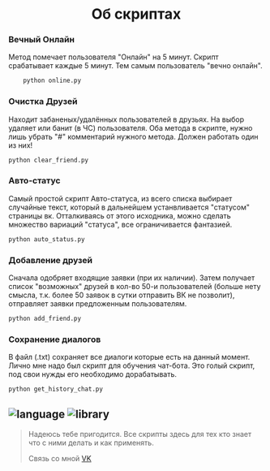 <h1 align="center">Об скриптах</h1>

### Вечный Онлайн
Метод помечает пользователя "Онлайн" на 5 минут. Скрипт срабатывает каждые 5 минут. Тем самым пользователь "вечно онлайн".
```bash
    python online.py
```
### Очистка Друзей
Находит забаненых/удалённых пользователей в друзьях. На выбор удаляет или банит (в ЧС) пользователя. Оба метода в скрипте, нужно лишь убрать "#" комментарий нужного метода. Должен работать один из них!
```bash
python clear_friend.py
```
### Авто-статус
Самый простой скрипт Авто-статуса, из всего списка выбирает случайные текст, который в дальнейшем устанвливается "статусом" страницы вк.
Отталкиваясь от этого исходника, можно сделать множество вариаций "статуса", все ограничивается фантазией.
```bash
python auto_status.py
```
### Добавление друзей
Сначала одобряет входящие заявки  (при их наличии). Затем получает список "возможных" друзей в кол-во 50-и пользователей (больше нету смысла, т.к. более 50 заявок в сутки отправить ВК не позволит), отправляет заявки предложенным пользователям.
```bash
python add_friend.py
```
### Сохранение диалогов
В файл (.txt) сохраняет все диалоги которые есть на данный момент. Лично мне надо был скрипт для обучения чат-бота. Это голый скрипт, под свои нужды его необходимо дорабатывать.
```bash
python get_history_chat.py
```

![language](https://img.shields.io/badge/python-3.10-purple) ![library](https://img.shields.io/badge/library-vk_api-blue)
---

> Надеюсь тебе пригодится. Все скрипты здесь для тех кто знает что с ними делать и как применять.
> 
> Связь со мной [VK](https://vk.com/id755728119)
